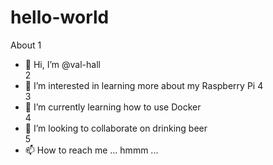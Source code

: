 # hello-world
About
1
- 👋 Hi, I’m @val-hall  
2
- 👀 I’m interested in learning more about my Raspberry Pi 4  
3
- 🌱 I’m currently learning how to use Docker  
4
- 💞️ I’m looking to collaborate on drinking beer  
5
- 📫 How to reach me ... hmmm ...  
